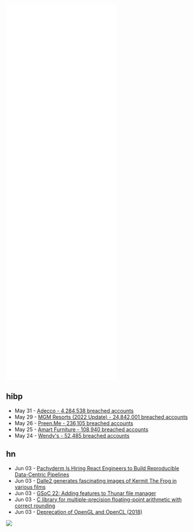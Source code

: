 ![Metrics](https://raw.githubusercontent.com/phixion/phixion/master/metrics.svg)

## hibp

<!--
for https://github.com/phixion/phixion/blob/main/.github/workflows/feeds.yml
-->
<!--START_SECTION:haveibeenpwnd-->
- May 31 - [Adecco - 4,284,538 breached accounts](https://haveibeenpwned.com/PwnedWebsites#Adecco)
- May 29 - [MGM Resorts (2022 Update) - 24,842,001 breached accounts](https://haveibeenpwned.com/PwnedWebsites#MGM2022Update)
- May 26 - [Preen.Me - 236,105 breached accounts](https://haveibeenpwned.com/PwnedWebsites#PreenMe)
- May 25 - [Amart Furniture - 108,940 breached accounts](https://haveibeenpwned.com/PwnedWebsites#AmartFurniture)
- May 24 - [Wendy's - 52,485 breached accounts](https://haveibeenpwned.com/PwnedWebsites#Wendys)
<!--END_SECTION:haveibeenpwnd-->

## hn

<!--
for https://github.com/phixion/phixion/blob/main/.github/workflows/feeds.yml
-->
<!--START_SECTION:hn-->
- Jun 03 - [Pachyderm Is Hiring React Engineers to Build Reproducible Data-Centric Pipelines](https://www.pachyderm.com/careers/#positions)
- Jun 03 - [Dalle2 generates fascinating images of Kermit The Frog in various films](https://twitter.com/HvnsLstAngel/status/1531506455714492416)
- Jun 03 - [GSoC 22: Adding features to Thunar file manager](https://hi-im-buggy.github.io/blog/gsoc-22-first-blog-post)
- Jun 03 - [C library for multiple-precision floating-point arithmetic with correct rounding](https://www.mpfr.org/)
- Jun 03 - [Deprecation of OpenGL and OpenCL (2018)](https://developer.apple.com/macos/whats-new/)
<!--END_SECTION:hn-->

<!--
for https://yhype.me
-->
![](https://hit.yhype.me/github/profile?user_id=13013670)
